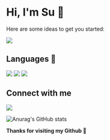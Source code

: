 # Hi, I'm Su 👋

Here are some ideas to get you started:

![](https://img.shields.io/github/followers/vansu99?style=social)

 
## Languages 💪
![](https://img.shields.io/badge/JavaScript-323330?style=for-the-badge&logo=javascript&logoColor=F7DF1E)
![](https://img.shields.io/badge/TypeScript-007ACC?style=for-the-badge&logo=typescript&logoColor=white)
![](https://img.shields.io/badge/Python-3776AB?style=for-the-badge&logo=python&logoColor=white)


## Connect with me
![](https://img.shields.io/badge/Facebook-1877F2?style=for-the-badge&logo=facebook&logoColor=white&url=https://www.facebook.com/tran.vansu.7169)

![Anurag's GitHub stats](https://github-readme-stats.vercel.app/api?username=vansu99&show_icons=true&theme=buefy)

**Thanks for visiting my Github 💪**
